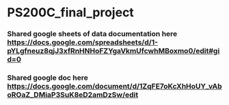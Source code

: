 # PS200C_final_project

### Shared google sheets of data documentation here https://docs.google.com/spreadsheets/d/1-pYLgfneuz8qjJ3xfRnHNHoFZYgaVkmUfcwhMBoxmo0/edit#gid=0

### Shared google doc here https://docs.google.com/document/d/1ZqFE7oKcXhHoUY_vAboROaZ_DMiaP3SuK8eD2amDzSw/edit
